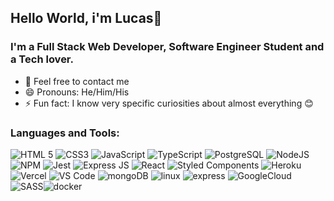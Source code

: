 ## Hello World, i'm Lucas👋

### I'm a Full Stack Web Developer, Software Engineer Student and a Tech lover.


- 💬 Feel free to contact me
- 😄 Pronouns: He/Him/His
- ⚡ Fun fact: I know very specific curiosities about almost everything 😊

### Languages and Tools:


<img alt="HTML 5" src="https://img.shields.io/badge/HTML5-E34F26?style=for-the-badge&logo=html5&logoColor=white"/> <img alt="CSS3" src="https://img.shields.io/badge/CSS3-1572B6?style=for-the-badge&logo=css3&logoColor=white"/> <img alt="JavaScript" src="https://img.shields.io/badge/JavaScript-F7DF1E?style=for-the-badge&logo=javascript&logoColor=black"/> <img alt="TypeScript" src="https://img.shields.io/badge/TypeScript-007ACC?style=for-the-badge&logo=typescript&logoColor=white"/> <img alt="PostgreSQL" src="https://img.shields.io/badge/PostgreSQL-316192?style=for-the-badge&logo=postgresql&logoColor=white"/> <img alt="NodeJS" src="https://img.shields.io/badge/Node.js-339933?style=for-the-badge&logo=nodedotjs&logoColor=white"/> <img alt="NPM" src="https://img.shields.io/badge/npm-CB3837?style=for-the-badge&logo=npm&logoColor=white"/> <img alt="Jest" src="https://img.shields.io/badge/Jest-C21325?style=for-the-badge&logo=jest&logoColor=white"/> <img alt="Express JS" src="https://img.shields.io/badge/Express.js-000000?style=for-the-badge&logo=express&logoColor=white"/> <img alt="React" src="https://img.shields.io/badge/React-20232A?style=for-the-badge&logo=react&logoColor=61DAFB"/> <img alt="Styled Components" src="https://img.shields.io/badge/styled--components-DB7093?style=for-the-badge&logo=styled-components&logoColor=white"/> <img alt="Heroku" src="https://img.shields.io/badge/Heroku-430098?style=for-the-badge&logo=heroku&logoColor=white"/> <img alt="Vercel" src="https://img.shields.io/badge/Vercel-000000?style=for-the-badge&logo=vercel&logoColor=white"/> <img alt="VS Code" src="https://img.shields.io/badge/Visual_Studio_Code-0078D4?style=for-the-badge&logo=visual%20studio%20code&logoColor=white"/> <img src="https://img.shields.io/badge/MongoDB-4EA94B?style=for-the-badge&logo=mongodb&logoColor=white" alt="mongoDB" /> <img src="https://img.shields.io/badge/Linux-E34F26?style=for-the-badge&logo=linux&logoColor=black" alt="linux" /> <img  src="https://img.shields.io/badge/Express.js-404D59?style=for-the-badge" alt="express" /> <img src="https://img.shields.io/badge/Google_Cloud-4285F4?style=for-the-badge&logo=google-cloud&logoColor=white" alt="GoogleCloud" /> <img src="https://img.shields.io/badge/Sass-CC6699?style=for-the-badge&logo=sass&logoColor=white" alt="SASS" /><img src="https://img.shields.io/badge/Docker-2496ED?style=for-the-badge&logo=docker&logoColor=white" alt="docker"/>
